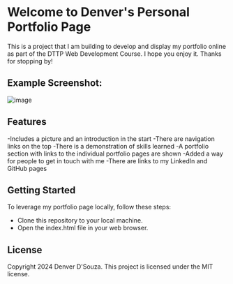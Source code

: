 # Welcome to Denver's Personal Portfolio Page
This is a project that I am building to develop and display my portfolio online as part of the DTTP Web Development Course. I hope you enjoy it. Thanks for stopping by!

## Example Screenshot:
![image](https://github.com/denver-dsouza/my-first-repository/assets/156268676/183231e1-466c-4266-bcbd-35afe8d8fa22)


## Features
-Includes a picture and an introduction in the start
-There are navigation links on the top
-There is a demonstration of skills learned
-A portfolio section with links to the individual portfolio pages are shown
-Added a way for people to get in touch with me
-There are links to my LinkedIn and GitHub pages


## Getting Started
To leverage my portfolio page locally, follow these steps:

- Clone this repository to your local machine.
- Open the index.html file in your web browser.

## License
Copyright 2024 Denver D'Souza. This project is licensed under the MIT license.

